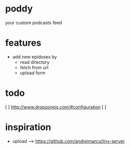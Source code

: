 # poddy
your custom podcasts feed

# features
- add new epidoses by
  - read directory
  - fetch from url
  - upload form

# todo
[ ] http://www.dropzonejs.com/#configuration
[ ] 

# inspiration
* upload --> https://github.com/andreimarcu/linx-server